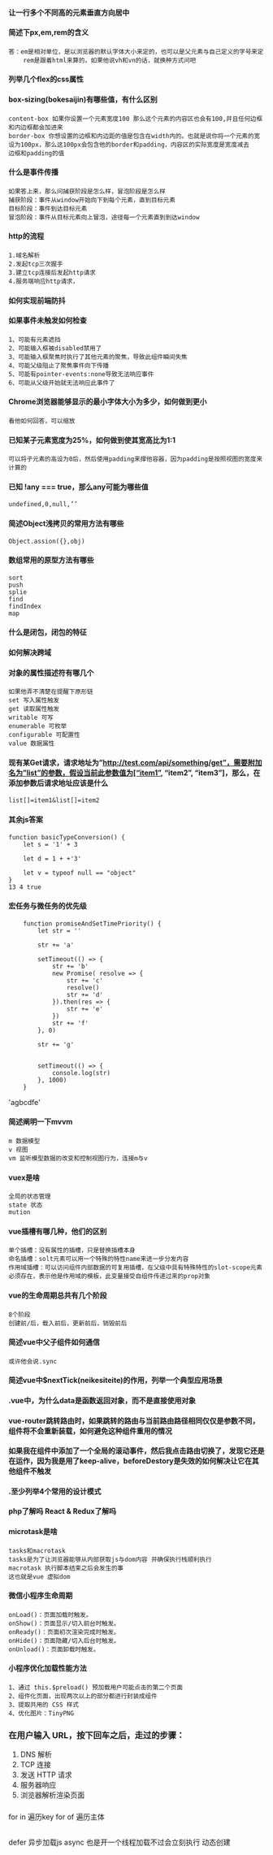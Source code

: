 #### 让一行多个不同高的元素垂直方向居中

#### 简述下px,em,rem的含义
    答：em是相对单位，是以浏览器的默认字体大小来定的，也可以是父元素与自己定义的字号来定
        rem是跟着html来算的，如果他说vh和vn的话，就换种方式问吧
        
#### 列举几个flex的css属性
    
#### box-sizing(bokesaijin)有哪些值，有什么区别
    content-box 如果你设置一个元素宽度100 那么这个元素的内容区也会有100,并且任何边框
    和内边框都会加进来
    border-box 你想设置的边框和内边距的值是包含在width内的。也就是说你将一个元素的宽
    设为100px，那么这100px会包含他的border和padding，内容区的实际宽度是宽度减去
    边框和padding的值
    
#### 什么是事件传播
    如果答上来，那么问捕获阶段是怎么样，冒泡阶段是怎么样
    捕获阶段：事件从window开始向下到每个元素，直到目标元素
    目标阶段：事件到达目标元素
    冒泡阶段：事件从目标元素向上冒泡，途径每一个元素直到到达window

#### http的流程
    1.域名解析
    2.发起tcp三次握手
    3.建立tcp连接后发起http请求
    4.服务端响应http请求，

#### 如何实现前端防抖

#### 如果事件未触发如何检查
    1、可能有元素遮挡
    2、可能输入框被disabled禁用了
    3、可能输入框聚焦时执行了其他元素的聚焦，导致此组件瞬间失焦
    4、可能父级阻止了聚焦事件向下传播
    5、可能有pointer-events:none导致无法响应事件
    6、可能从父级开始就无法响应此事件了

#### Chrome浏览器能够显示的最小字体大小为多少，如何做到更小
    看他如何回答，可以缩放
    
#### 已知某子元素宽度为25%，如何做到使其宽高比为1:1
    可以将子元素的高设为0后，然后使用padding来撑他容器，因为padding是按照视图的宽度来计算的

#### 已知 !any === true，那么any可能为哪些值
    undefined,0,null,’’

#### 简述Object浅拷贝的常用方法有哪些
    Object.assion({},obj)

#### 数组常用的原型方法有哪些
    sort
    push
    splie
    find
    findIndex
    map

#### 什么是闭包，闭包的特征

#### 如何解决跨域
    
#### 对象的属性描述符有哪几个
    如果他弄不清楚在提醒下原形链
    set 写入属性触发
    get 读取属性触发
    writable 可写
    enumerable 可枚举
    configurable 可配置性
    value 数据属性
    
#### 现有某Get请求，请求地址为”http://test.com/api/something/get”，需要附加名为”list”的参数，假设当前此参数值为[“item1”, “item2”, “item3”]，那么，在添加参数后请求地址应该是什么
    list[]=item1&list[]=item2    

#### 其余js答案
    function basicTypeConversion() {
        let s = '1' + 3

        let d = 1 + +'3'

        let v = typeof null == "object"
    }
    13 4 true
        
#### 宏任务与微任务的优先级 
   
        function promiseAndSetTimePriority() {
            let str = ''

            str += 'a'

            setTimeout(() => {
                str += 'b'
                new Promise( resolve => {
                    str += 'c'
                    resolve()
                    str += 'd'
                }).then(res => {
                    str += 'e'
                })
                str += 'f'
            }, 0)

            str += 'g'


            setTimeout(() => {
                console.log(str)
            }, 1000)
        }
   'agbcdfe' 
   
#### 简述阐明一下mvvm
    m 数据模型
    v 视图
    vm 监听模型数据的改变和控制视图行为，连接m与v
#### vuex是啥
    全局的状态管理
    state 状态
    mution 

#### vue插槽有哪几种，他们的区别
    单个插槽：没有属性的插槽，只是替换插槽本身
    命名插槽：solt元素可以用一个特殊的特性name来进一步分发内容
    作用域插槽：可以访问组件内部数据的可复用插槽，在父级中具有特殊特性的slot-scope元素必须存在，表示他是作用域的模板，此变量接受自组件传递过来的prop对象

#### vue的生命周期总共有几个阶段
    8个阶段
    创建前/后，载入前后，更新前后，销毁前后

#### 简述vue中父子组件如何通信
    或许他会说.sync

#### 简述vue中$nextTick(neikesiteite)的作用，列举一个典型应用场景

#### .vue中，为什么data是函数返回对象，而不是直接使用对象

#### vue-router跳转路由时，如果跳转的路由与当前路由路径相同仅仅是参数不同，组件将不会重新装载，如何避免这种组件重用的情况

#### 如果我在组件中添加了一个全局的滚动事件，然后我点击路由切换了，发现它还是在运作，因为我是用了keep-alive，beforeDestory是失效的如何解决让它在其他组件不触发

#### .至少列举4个常用的设计模式

#### php了解吗 React & Redux了解吗

#### microtask是啥
    tasks和macrotask
    tasks是为了让浏览器能够从内部获取js与dom内容 并确保执行栈顺利执行
    macrotask 执行脚本结束之后会发生的事
    这也就是vue 虚拟dom    

#### 微信小程序生命周期
    onLoad()：页面加载时触发。
    onShow()：页面显示/切入前台时触发。
    onReady()：页面初次渲染完成时触发。
    onHide()：页面隐藏/切入后台时触发。
    onUnload()：页面卸载时触发。  

#### 小程序优化加载性能方法
    1、通过 this.$preload() 预加载用户可能点击的第二个页面
    2、组件化页面，出现两次以上的部分都进行封装成组件
    3、提取共用的 CSS 样式
    4、优化图片：TinyPNG 

### 在用户输入 URL，按下回车之后，走过的步骤：
1. DNS 解析
2. TCP 连接
3. 发送 HTTP 请求
4. 服务器响应
5. 浏览器解析渲染页面

### 
for in 遍历key
for of 遍历主体

##
defer 异步加载js
async 也是开一个线程加载不过会立刻执行
动态创建<script>标签

## 长耗时的JS代码放到Web Workers中执行
如果真的有特别耗时且不操作DOM元素的纯计算工作，可以考虑放到Web Workers中执行。

## 动画函数
window.requestAnimationFrame(step);
window.cancelAnimationFrame()

## input弹出数字键盘
使用<input type="tel">弹起数字键盘会带上#和*，适合输入电话。推荐使用<input pattern="\d*">弹起数字键盘

## 唤醒原生应用
通过location.href与原生应用建立通讯渠道，这种页面与客户端的通讯方式称为URL Scheme，其基本格式为scheme://[path][?query]

## 简化回到顶部 跳转到dom元素位置
使用 scrollIntoView 实现
behavior：动画过渡效果，默认auto无，可选smooth平滑
inline：水平方向对齐方式，默认nearest就近对齐，可选start顶部对齐、center中间对齐和end底部对齐
block：垂直方向对齐方式，默认start顶部对齐，可选center中间对齐、end底部对齐和nearest就近对齐
返回body的位置    当然也可以选择其他的dom元素
document.body.scrollIntoView({ behavior: "smooth" });

## 简化懒性加载
使用IntersectionObserver 函数 观察是否进入视线区域
懒性加载的第二种使用场景：下拉加载。在列表最底部部署一个占位元素且该元素无任何高度或实体外观，只需确认占位元素进入可视区域就请求接口加载数据。
<ul>
    <li></li>
    <!-- 很多<li> -->
</ul>
<!-- 也可将#bottom以<li>的形式插入到<ul>内部的最后位置 -->
<div id="bottom"></div>
复制代码
const bottom = document.getElementById("bottom");
const IntersectionObserver = new IntersectionObserver(nodes => {
    const tgt = nodes[0]; // 反正只有一个
    if (item.isIntersecting) {
        console.log("已到底部，请求接口");
        // 执行接口请求代码
    }
})
IntersectionObserver.observe(bottom);

## 获取视图可视距离
getBoundingClientRect